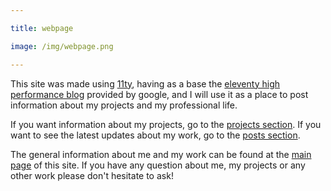```yaml
---

title: webpage

image: /img/webpage.png

---
```

<!--data-style-override-->

This site was made using [11ty](https://www.11ty.dev/), having as a base the [eleventy high performance blog](https://github.com/google/eleventy-high-performance-blog) provided by google, and I will use it as a place to post information about my projects and my professional life.

If you want information about my projects, go to the [projects section](/projects). If you want to see the latest updates about my work, go to the [posts section](/posts).

The general information about me and my work can be found at the [main page](/) of this site. If you have any question about me, my projects or any other work please don't hesitate to ask!
